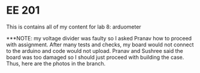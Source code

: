 # EE 201

This is contains all of my content for lab 8: arduometer

***NOTE: my voltage divider was faulty so I asked Pranav how to proceed with assignment. After many tests and checks, my board would not connect to the arduino and code would not upload. Pranav and Sushree said the board was too damaged so I should just proceed with building the case. Thus, here are the photos in the branch.
